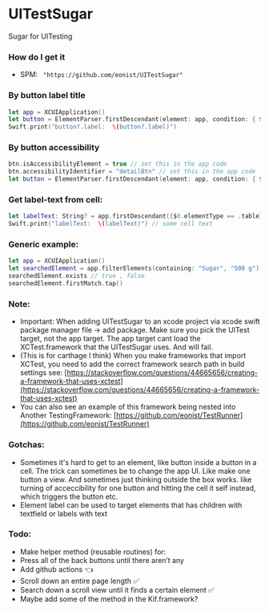 # UITestSugar
Sugar for UITesting

### How do I get it
- SPM: ` "https://github.com/eonist/UITestSugar"`

### By button label title
```swift
let app = XCUIApplication()
let button = ElementParser.firstDescendant(element: app, condition: { $0.label == "Detail" })
Swift.print("button?.label:  \(button?.label)")
```

### By button accessibility
```swift
btn.isAccessibilityElement = true // set this in the app code
btn.accessibilityIdentifier = "detailBtn" // set this in the app code
let button = ElementParser.firstDescendant(element: app, condition: { $0.identifier == "detailBtn" })
```

### Get label-text from cell:
```swift
let labelText: String? = app.firstDescendant({$0.elementType == .table})?.descendants(matching: .cell).firstMatch.children(matching: .staticText).element.label
Swift.print("labelText:  \(labelText)") // some cell text
```

### Generic example:
```swift
let app = XCUIApplication()
let searchedElement = app.filterElements(containing: "Sugar", "500 g").element
searchedElement.exists // true , false
searchedElement.firstMatch.tap()
```

### Note:
- Important: When adding UITestSugar to an xcode project via xcode swift package manager file -> add package. Make sure you pick the UITest target, not the app target. The app target cant load the XCTest.framework that the UITestSugar uses. And will fail.
- (This is for carthage I think) When you make frameworks that import XCTest, you need to add the correct framework search path in build settings see: [https://stackoverflow.com/questions/44665656/creating-a-framework-that-uses-xctest](https://stackoverflow.com/questions/44665656/creating-a-framework-that-uses-xctest)
- You can also see an example of this framework being nested into Another TestingFramework: [https://github.com/eonist/TestRunner](https://github.com/eonist/TestRunner)

### Gotchas:
- Sometimes it's hard to get to an element, like button inside a button in a cell. The trick can sometimes be to change the app UI. Like make one button a view. And sometimes just thinking outside the box works. like turning of acceccibility for one button and hitting the cell it self instead, which triggers the button etc.
- Element label can be used to target elements that has children with textfield or labels with text

### Todo:
- Make helper method (reusable routines) for:
- Press all of the back buttons until there aren’t any
- Add github actions 👈
- Scroll down an entire page length ✅
- Search down a scroll view until it finds a certain element ✅
- Maybe add some of the method in the Kif.framework?
